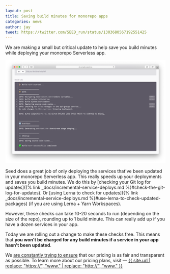 ```yaml
---
layout: post
title: Saving build minutes for monorepo apps
categories: news
author: jay
tweet: https://twitter.com/SEED_run/status/1303680567192551425
---
```


We are making a small but critical update to help save you build minutes while deploying your monorepo Serverless app.

![No build minutes charged in Seed](/assets/blog/saving-build-minutes-for-monorepo-apps/no-build-minutes-charged-in-seed.png)

Seed does a great job of only deploying the services that've been updated in your monorepo Serverless app. This really speeds up your deployments and saves you build minutes. We do this by [checking your Git log for updates]({% link _docs/incremental-service-deploys.md %}#check-the-git-log-for-updates). Or [using Lerna to check for updates]({% link _docs/incremental-service-deploys.md %}#use-lerna-to-check-updated-packages) (if you are using Lerna + Yarn Workspaces).

However, these checks can take 10-20 seconds to run (depending on the size of the repo), rounding up to 1 build minute. This can really add up if you have a dozen services in your app.

Today we are rolling out a change to make these checks free. This means that **you won't be charged for any build minutes if a service in your app hasn't been updated**.

We [are constantly trying to ensure](https://twitter.com/jayair/status/1258092217383731201?s=20) that our pricing is as fair and transparent as possible. To learn more about our pricing plans, visit — [{{ site.url | replace: "https://", "www." | replace: "http://", "www." }}](/pricing)
